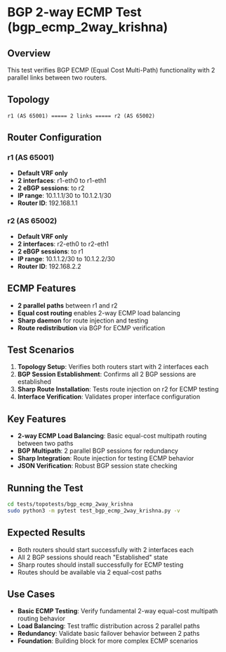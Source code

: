 # BGP 2-way ECMP Test (bgp_ecmp_2way_krishna)

## Overview

This test verifies BGP ECMP (Equal Cost Multi-Path) functionality with 2 parallel links between two routers.

## Topology

```
r1 (AS 65001) ===== 2 links ===== r2 (AS 65002)
```

## Router Configuration

### r1 (AS 65001)
- **Default VRF only**
- **2 interfaces**: r1-eth0 to r1-eth1
- **2 eBGP sessions**: to r2
- **IP range**: 10.1.1.1/30 to 10.1.2.1/30
- **Router ID**: 192.168.1.1

### r2 (AS 65002)
- **Default VRF only**
- **2 interfaces**: r2-eth0 to r2-eth1
- **2 eBGP sessions**: to r1
- **IP range**: 10.1.1.2/30 to 10.1.2.2/30
- **Router ID**: 192.168.2.2

## ECMP Features

- **2 parallel paths** between r1 and r2
- **Equal cost routing** enables 2-way ECMP load balancing
- **Sharp daemon** for route injection and testing
- **Route redistribution** via BGP for ECMP verification

## Test Scenarios

1. **Topology Setup**: Verifies both routers start with 2 interfaces each
2. **BGP Session Establishment**: Confirms all 2 BGP sessions are established
3. **Sharp Route Installation**: Tests route injection on r2 for ECMP testing
4. **Interface Verification**: Validates proper interface configuration

## Key Features

- **2-way ECMP Load Balancing**: Basic equal-cost multipath routing between two paths
- **BGP Multipath**: 2 parallel BGP sessions for redundancy
- **Sharp Integration**: Route injection for testing ECMP behavior
- **JSON Verification**: Robust BGP session state checking

## Running the Test

```bash
cd tests/topotests/bgp_ecmp_2way_krishna
sudo python3 -m pytest test_bgp_ecmp_2way_krishna.py -v
```

## Expected Results

- Both routers should start successfully with 2 interfaces each
- All 2 BGP sessions should reach "Established" state
- Sharp routes should install successfully for ECMP testing
- Routes should be available via 2 equal-cost paths

## Use Cases

- **Basic ECMP Testing**: Verify fundamental 2-way equal-cost multipath routing behavior
- **Load Balancing**: Test traffic distribution across 2 parallel paths
- **Redundancy**: Validate basic failover behavior between 2 paths
- **Foundation**: Building block for more complex ECMP scenarios 